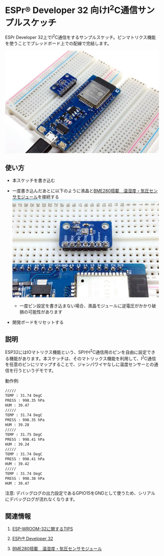 # ESPr® Developer 32 向けI<sup>2</sup>C通信サンプルスケッチ

ESPr Developer 32上でI<sup>2</sup>C通信をするサンプルスケッチ。ピンマトリクス機能を使うことでブレッドボード上での配線で完結します。

![全体の様子](board.jpg)

使い方
----

 + 本スケッチを書き込む

 + 一度書き込んだあとに以下のように液晶と[BME280搭載　温湿度・気圧センサモジュール](https://www.switch-science.com/catalog/2236/)を接続する
   ![配線図](connect.jpg)
   + 一度ピン設定を書き込まない場合、液晶モジュールに逆電圧がかかり破損の可能性があります

 + 開発ボードをリセットする

説明
----

 ESP32にはIOマトリクス機能という、SPIやI<sup>2</sup>C通信用のピンを自由に設定できる機能があります。本スケッチは、そのマトリックス機能を利用して、I<sup>2</sup>C通信を任意のピンにリマップすることで、ジャンパワイヤなしに温度センサーとの通信を行うというデモです。

動作例:
```
/////
TEMP : 31.74 DegC 
PRESS : 998.35 hPa  
HUM : 39.47
/////
TEMP : 31.74 DegC 
PRESS : 998.35 hPa  
HUM : 39.28
/////
TEMP : 31.75 DegC 
PRESS : 998.41 hPa  
HUM : 39.24
/////
TEMP : 31.74 DegC 
PRESS : 998.41 hPa  
HUM : 39.42
/////
TEMP : 31.74 DegC 
PRESS : 998.38 hPa  
HUM : 39.47
```

 注意: デバッグログの出力設定であるGPIO15をGNDとして使うため、シリアルにデバッグログが流れなくなります。

関連情報
----

 1. [ESP-WROOM-32に関するTIPS](http://trac.switch-science.com/wiki/esp32_tips)

 2. [ESPr® Developer 32](https://www.switch-science.com/catalog/3210/)

 3. [BME280搭載　温湿度・気圧センサモジュール](https://www.switch-science.com/catalog/2236/)